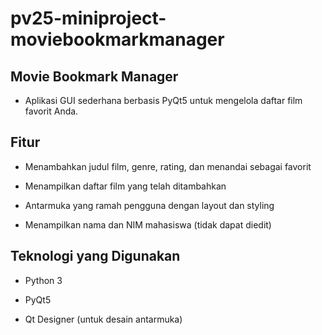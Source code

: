# pv25-miniproject-moviebookmarkmanager

## Movie Bookmark Manager

* Aplikasi GUI sederhana berbasis PyQt5 untuk mengelola daftar film favorit Anda.

## Fitur

* Menambahkan judul film, genre, rating, dan menandai sebagai favorit

* Menampilkan daftar film yang telah ditambahkan

* Antarmuka yang ramah pengguna dengan layout dan styling

* Menampilkan nama dan NIM mahasiswa (tidak dapat diedit)

## Teknologi yang Digunakan

* Python 3

* PyQt5

* Qt Designer (untuk desain antarmuka)

